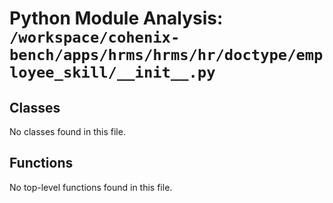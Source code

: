 # Python Module Analysis: `/workspace/cohenix-bench/apps/hrms/hrms/hr/doctype/employee_skill/__init__.py`

## Classes

No classes found in this file.


## Functions

No top-level functions found in this file.
